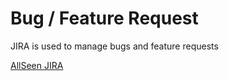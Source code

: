 # Bug / Feature Request

JIRA is used to manage bugs and feature requests

[AllSeen JIRA][jira]

[jira]: https://jira.allseenalliance.org/
